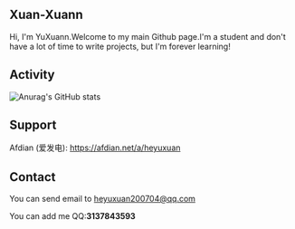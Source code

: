 ## Xuan-Xuann

Hi, I'm YuXuann.Welcome to my main Github page.I'm a student and don't have a lot of time to write projects, but I'm forever learning!

## Activity

![Anurag's GitHub stats](https://github-readme-stats.vercel.app/api?username=YuXuann&show_icons=true&theme=dracula)



## Support

Afdian (爱发电): https://afdian.net/a/heyuxuan

## Contact

You can send email to heyuxuan200704@qq.com

You can add me QQ:**3137843593**
